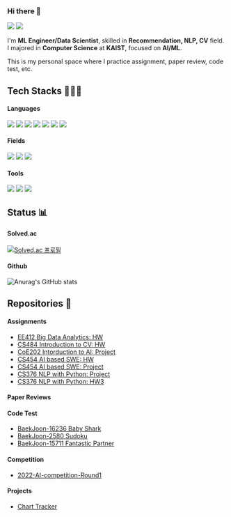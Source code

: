 ### Hi there 👋
<p>
  <a href="https://www.linkedin.com/in/건호-고-6b8856118/" target="_blank"><img src="https://img.shields.io/badge/GeonhoKoh-0A66C2?style=flat-square&logo=Linkedin&logoColor=white"/></a>
  <a href="mailto:ghkoh97@gmail.com" target="_blank"><img src="https://img.shields.io/badge/ghkoh97@gmail.com-EA4335?style=flat-square&logo=Gmail&logoColor=white"/></a>
</p>

<p>
  I'm <b>ML Engineer/Data Scientist</b>, skilled in <b>Recommendation, NLP, CV</b> field. <br>
  I majored in <b>Computer Science</b> at <b>KAIST</b>, focused on <b>AI/ML</b>. <br>
  
  This is my personal space where I practice assignment, paper review, code test, etc.
</p>

## Tech Stacks 👨🏻‍💻
#### Languages
<p>
  <img src="https://img.shields.io/badge/Python-3776AB?style=flat-square&logo=Python&logoColor=white"/>
  <img src="https://img.shields.io/badge/PySpark-E25A1C?style=flat-square&logo=Apache Spark&logoColor=white"/>
  <img src="https://img.shields.io/badge/PyTorch-EE4C2C?style=flat-square&logo=PyTorch&logoColor=white"/>
  <img src="https://img.shields.io/badge/SQL-4479A1?style=flat-square&logo=MySql&logoColor=white"/>
  <img src="https://img.shields.io/badge/-A8B9CC?style=flat-square&logo=C&logoColor=black"/>
  <img src="https://img.shields.io/badge/C++-00599C?style=flat-square&logo=C++&logoColor=white"/>
  <img src="https://img.shields.io/badge/Scala-DC322F?style=flat-square&logo=Scala&logoColor=white"/>
</p>

#### Fields
<p>
  <img src="https://img.shields.io/badge/Recommendation-009688?style=flat-square&logo=&logoColor=white"/>
  <img src="https://img.shields.io/badge/NLP-FFD900?style=flat-square&logo=Huggingface&logoColor=white"/>
  <img src="https://img.shields.io/badge/CV-5C3EE8?style=flat-square&logo=OpenCV&logoColor=white"/>
</p>

#### Tools
<p>
  <img src="https://img.shields.io/badge/Git-F05032?style=flat-square&logo=Git&logoColor=white"/>
  <img src="https://img.shields.io/badge/AWS-232F3E?style=flat-square&logo=Amazon AWS&logoColor=white"/>
  <img src="https://img.shields.io/badge/Docker-2496ED?style=flat-square&logo=Docker&logoColor=white"/>
</p>

## Status 📊

#### Solved.ac

[![Solved.ac 프로필](http://mazassumnida.wtf/api/generate_badge?boj=ghkoh_97)](https://solved.ac/ghkoh_97)

#### Github

![Anurag's GitHub stats](https://github-readme-stats.vercel.app/api?username=Kohgeonho&show_icons=true&theme=buefy)

## Repositories 📁

#### Assignments
- [EE412 Big Data Analytics: HW](https://github.com/Kohgeonho/EE412-Big-Data-Analytics)
- [CS484 Introduction to CV: HW](https://github.com/Kohgeonho/CS484-Introduction-to-CV)
- [CoE202 Intorduction to AI: Project](https://github.com/Kohgeonho/ViZDoom)
- [CS454 AI based SWE: HW](https://github.com/Kohgeonho/CS454-AI-based-SWE)
- [CS454 AI based SWE: Project](https://github.com/Kohgeonho/AFLGOPT)
- [CS376 NLP with Python: Project](https://github.com/Kohgeonho/nlp_project_liars_game)
- [CS376 NLP with Python: HW3](https://github.com/Kohgeonho/NLP_HW3_gap_coreference)

#### Paper Reviews

#### Code Test
- [BaekJoon-16236 Baby Shark](https://github.com/Kohgeonho/Baby-Shark) <img src="https://d2gd6pc034wcta.cloudfront.net/tier/13.svg" width="12pt">
- [BaekJoon-2580 Sudoku](https://github.com/Kohgeonho/Sudoku) <img src="https://d2gd6pc034wcta.cloudfront.net/tier/12.svg" width="12pt"> 
- [BaekJoon-15711 Fantastic Partner](https://github.com/Kohgeonho/Prime-Discriminator) <img src="https://d2gd6pc034wcta.cloudfront.net/tier/13.svg" width="12pt"> 

#### Competition
- [2022-AI-competition-Round1](https://github.com/Kohgeonho/2022-AI-competition-Round1)


#### Projects
- [Chart Tracker](https://github.com/Kohgeonho/chart_tracker)
